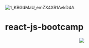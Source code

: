 ![1_KBGdMaU_emZX4XR1AvkD4A](https://user-images.githubusercontent.com/97989643/166133262-ed14ce90-b193-4dc7-be6f-3df6e06082c6.gif)

# react-js-bootcamp

<p align="center">
        <img src="https://c.tenor.com/F1XAiC9HVBMAAAAd/coding-codingisfun.gif"/>
        </p>
